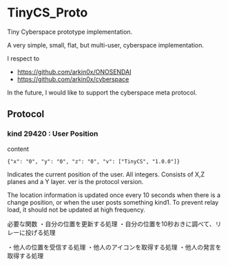 # TinyCS_Proto
Tiny Cyberspace prototype implementation.

A very simple, small, flat, but multi-user, cyberspace implementation.

I respect to 
+ https://github.com/arkin0x/ONOSENDAI
+ https://github.com/arkin0x/cyberspace

In the future, I would like to support the cyberspace meta protocol.


## Protocol
### kind 29420 : User Position
content
```
{"x": "0", "y": "0", "z": "0", "v": ["TinyCS", "1.0.0"]}
```

Indicates the current position of the user. All integers.
Consists of X,Z planes and a Y layer.
ver is the protocol version.

The location information is updated once every 10 seconds when there is a change position, or when the user posts something kind1.
To prevent relay load, it should not be updated at high frequency.


必要な関数
・自分の位置を更新する処理
・自分の位置を10秒おきに調べて、リレーに投げる処理

・他人の位置を受信する処理
・他人のアイコンを取得する処理
・他人の発言を取得する処理